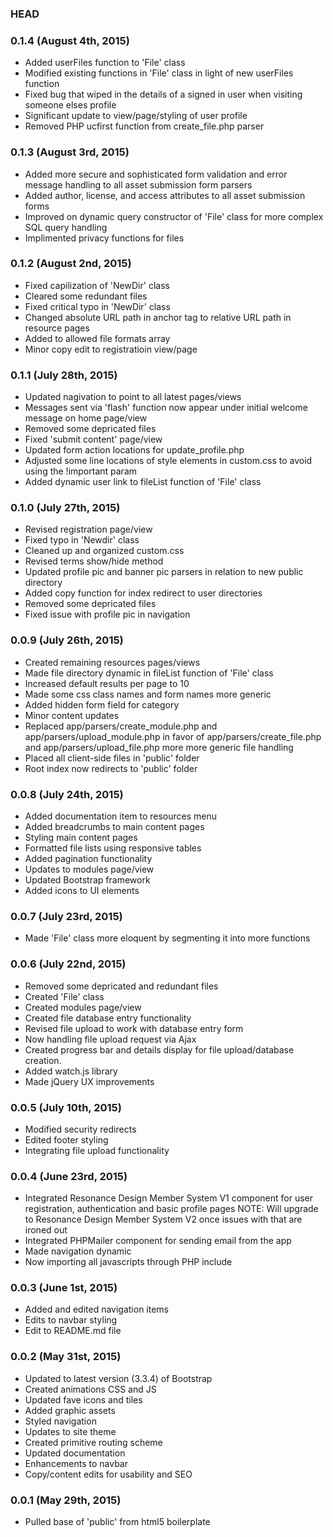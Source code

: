 ### HEAD

### 0.1.4 (August 4th, 2015)
*   Added userFiles function to 'File' class
*   Modified existing functions in 'File' class in light of new userFiles function
*   Fixed bug that wiped in the details of a signed in user when visiting someone elses profile
*   Significant update to view/page/styling of user profile
*   Removed PHP ucfirst function from create_file.php parser

### 0.1.3 (August 3rd, 2015)
*   Added more secure and sophisticated form validation and error message handling to all asset submission form parsers
*   Added author, license, and access attributes to all asset submission forms
*   Improved on dynamic query constructor of 'File' class for more complex SQL query handling
*   Implimented privacy functions for files

### 0.1.2 (August 2nd, 2015)
*   Fixed capilization of 'NewDir' class
*   Cleared some redundant files
*   Fixed critical typo in 'NewDir' class
*   Changed absolute URL path in anchor tag to relative URL path in resource pages
*   Added to allowed file formats array
*   Minor copy edit to registratioin view/page

### 0.1.1 (July 28th, 2015)
*   Updated nagivation to point to all latest pages/views
*   Messages sent via 'flash' function now appear under initial welcome message on home page/view
*   Removed some depricated files
*   Fixed 'submit content' page/view
*   Updated form action locations for update_profile.php
*   Adjusted some line locations of style elements in custom.css to avoid using the !important param
*   Added dynamic user link to fileList function of 'File' class

### 0.1.0 (July 27th, 2015)
*   Revised registration page/view
*   Fixed typo in 'Newdir' class
*   Cleaned up and organized custom.css
*   Revised terms show/hide method
*   Updated profile pic and banner pic parsers in relation to new public directory
*   Added copy function for index redirect to user directories
*   Removed some depricated files
*   Fixed issue with profile pic in navigation

### 0.0.9 (July 26th, 2015)
*   Created remaining resources pages/views
*   Made file directory dynamic in fileList function of 'File' class
*   Increased default results per page to 10
*   Made some css class names and form names more generic
*   Added hidden form field for category
*   Minor content updates
*   Replaced app/parsers/create_module.php and app/parsers/upload_module.php in favor of app/parsers/create_file.php and app/parsers/upload_file.php more more generic file handling
*   Placed all client-side files in 'public' folder
*   Root index now redirects to 'public' folder

### 0.0.8 (July 24th, 2015)
*   Added documentation item to resources menu
*   Added breadcrumbs to main content pages
*   Styling main content pages
*   Formatted file lists using responsive tables
*   Added pagination functionality
*   Updates to modules page/view
*   Updated Bootstrap framework
*   Added icons to UI elements

### 0.0.7 (July 23rd, 2015)
*   Made 'File' class more eloquent by segmenting it into more functions

### 0.0.6 (July 22nd, 2015)
*   Removed some depricated and redundant files
*   Created 'File' class
*   Created modules page/view
*   Created file database entry functionality
*   Revised file upload to work with database entry form
*   Now handling file upload request via Ajax
*   Created progress bar and details display for file upload/database creation.
*   Added watch.js library
*   Made jQuery UX improvements

### 0.0.5 (July 10th, 2015)
*   Modified security redirects
*   Edited footer styling
*   Integrating file upload functionality

### 0.0.4 (June 23rd, 2015)

*   Integrated Resonance Design Member System V1 component for user registration, authentication and basic profile pages
NOTE: Will upgrade to Resonance Design Member System V2 once issues with that are ironed out
*   Integrated PHPMailer component for sending email from the app
*   Made navigation dynamic
*   Now importing all javascripts through PHP include

### 0.0.3 (June 1st, 2015)

*   Added and edited navigation items
*   Edits to navbar styling
*   Edit to README.md file

### 0.0.2 (May 31st, 2015)

*   Updated to latest version (3.3.4) of Bootstrap
*   Created animations CSS and JS
*   Updated fave icons and tiles
*   Added graphic assets
*   Styled navigation
*   Updates to site theme
*   Created primitive routing scheme
*   Updated documentation
*   Enhancements to navbar
*   Copy/content edits for usability and SEO

### 0.0.1 (May 29th, 2015)

*	Pulled base of 'public' from html5 boilerplate
